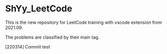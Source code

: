 # ShYy_LeetCode


This is the new repository for LeetCode training with vscode extension from 2021.09.

The problems are classified by their main tag.

[220314] Commit test
